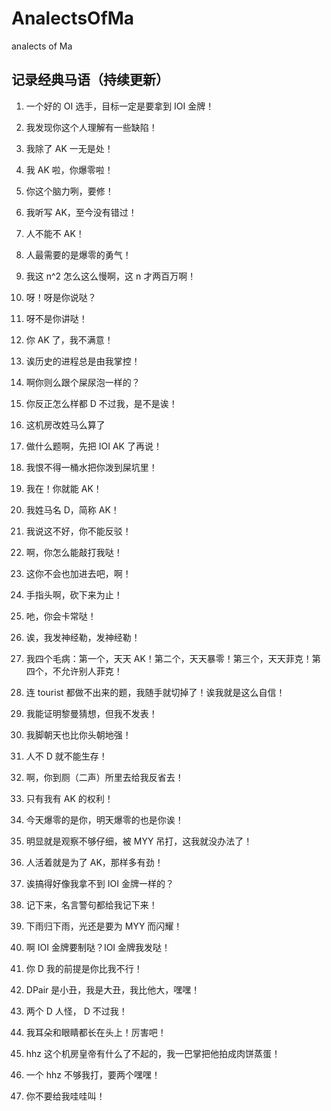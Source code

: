 # AnalectsOfMa

analects of Ma

## 记录经典马语（持续更新）

1. 一个好的 OI 选手，目标一定是要拿到 IOI 金牌！

1. 我发现你这个人理解有一些缺陷！

1. 我除了 AK 一无是处！

1. 我 AK 啦，你爆零啦！

1. 你这个脑力咧，要修！

1. 我听写 AK，至今没有错过！

1. 人不能不 AK！

1. 人最需要的是爆零的勇气！

1. 我这 n^2 怎么这么慢啊，这 n 才两百万啊！

1. 呀！呀是你说哒？

1. 呀不是你讲哒！

1. 你 AK 了，我不满意！

1. 诶历史的进程总是由我掌控！

1. 啊你则么跟个屎尿泡一样的？

1. 你反正怎么样都 D 不过我，是不是诶！

1. 这机房改姓马么算了

1. 做什么题啊，先把 IOI AK 了再说！

1. 我恨不得一桶水把你泼到屎坑里！

1. 我在！你就能 AK！

1. 我姓马名 D，简称 AK！

1. 我说这不好，你不能反驳！

1. 啊，你怎么能敲打我哒！

1. 这你不会也加进去吧，啊！

1. 手指头啊，砍下来为止！

1. 吔，你会卡常哒！

1. 诶，我发神经勒，发神经勒！

1. 我四个毛病：第一个，天天 AK！第二个，天天暴零！第三个，天天菲克！第四个，不允许别人菲克！ 

1. 连 tourist 都做不出来的题，我随手就切掉了！诶我就是这么自信！

1. 我能证明黎曼猜想，但我不发表！

1. 我脚朝天也比你头朝地强！

1. 人不 D 就不能生存！

1. 啊，你到厕（二声）所里去给我反省去！

1. 只有我有 AK 的权利！

1. 今天爆零的是你，明天爆零的也是你诶！

1. 明显就是观察不够仔细，被 MYY 吊打，这我就没办法了！

1. 人活着就是为了 AK，那样多有劲！

1. 诶搞得好像我拿不到 IOI 金牌一样的？

1. 记下来，名言警句都给我记下来！

1. 下雨归下雨，光还是要为 MYY 而闪耀！

1. 啊 IOI 金牌要制哒？IOI 金牌我发哒！

1. 你 D 我的前提是你比我不行！

1. DPair 是小丑，我是大丑，我比他大，嘿嘿！

1. 两个 D 人怪， D 不过我！

1. 我耳朵和眼睛都长在头上！厉害吧！

1.  hhz 这个机房皇帝有什么了不起的，我一巴掌把他拍成肉饼蒸蛋！

1. 一个 hhz 不够我打，要两个嘿嘿！

1. 你不要给我哇哇叫！
